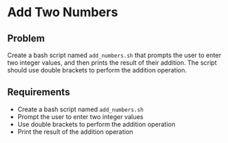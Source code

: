 # Add Two Numbers

## Problem

Create a bash script named `add_numbers.sh` that prompts the user to enter two integer values, and then prints the result of their addition. The script should use double brackets to perform the addition operation.

## Requirements

- Create a bash script named `add_numbers.sh`
- Prompt the user to enter two integer values
- Use double brackets to perform the addition operation
- Print the result of the addition operation
